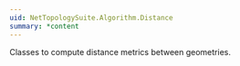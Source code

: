 ```yaml
---
uid: NetTopologySuite.Algorithm.Distance
summary: *content
---
```

Classes to compute distance metrics between geometries.
